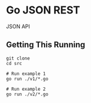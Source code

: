 Go JSON REST
============
JSON API

## Getting This Running

~~~
git clone
cd src

# Run example 1
go run ./v1/*.go

# Run example 2
go run ./v2/*.go
~~~
